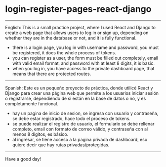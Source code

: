 # login-register-pages-react-django

-----------------------------------------------------------------------------------------------------------------------------------------------

English:
This is a small practice project, where I used React and Django to create a web page that allows users to log in or sign up, depending on whether they are in the database or not, and it is fully functional.
- there is a login page, you log in with username and password, you must be registered, it does the whole process of tokens.
- you can register as a user, the form must be filled out completely, email with valid email format, and password with at least 8 digits, it is basic.
- when you log in, you have access to the private dashboard page, that means that there are protected routes. 

-----------------------------------------------------------------------------------------------------------------------------------------------

Spanish:
Este es un pequeño proyecto de práctica, donde utilicé React y Django para crear una página web que permite a los usuarios iniciar sesión o registrarse, dependiendo de si están en la base de datos o no, y es completamente funcional.
- hay un pagina de inicio de sesion, se ingresa con usuario y contraseña, se debe estar registrado, hace todo el proceso de tokens.
- se puede realizar el registro de usuario, el formulario se debe rellenar completo, email con formato de correo válido, y contraseña con al menos 8 digitos, es básico.
- al ingresar, se tiene acceso a la pagina privada de dashboard, eso quiere decir que hay rutas privadas/protegidas.

-----------------------------------------------------------------------------------------------------------------------------------------------

Have a good day!
